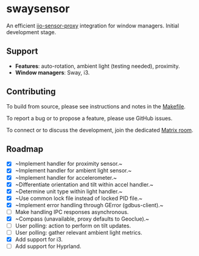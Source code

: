 # swaysensor

An efficient [iio-sensor-proxy](https://gitlab.freedesktop.org/hadess/iio-sensor-proxy/) integration for window managers. Initial development stage.

## Support

- **Features**: auto-rotation, ambient light (testing needed), proximity.
- **Window managers**: Sway, i3.

## Contributing

To build from source, please see instructions and notes in the [Makefile](./Makefile).

To report a bug or to propose a feature, please use GitHub issues.

To connect or to discuss the development, join the dedicated [Matrix room](https://matrix.to/#/#swaysensor:envs.net).

## Roadmap

- [x] ~Implement handler for proximity sensor.~
- [x] ~Implement handler for ambient light sensor.~
- [x] ~Implement handler for accelerometer.~
- [x] ~Differentiate orientation and tilt within accel handler.~
- [x] ~Determine unit type within light handler.~
- [x] ~Use common lock file instead of locked PID file.~
- [x] ~Implement error handling through GError (gdbus-client).~
- [ ] Make handling IPC responses asynchronous.
- [x] ~Compass (unavailable, proxy defaults to Geoclue).~
- [ ] User polling: action to perform on tilt updates.
- [ ] User polling: gather relevant ambient light metrics.
- [x] Add support for i3.
- [ ] Add support for Hyprland.
